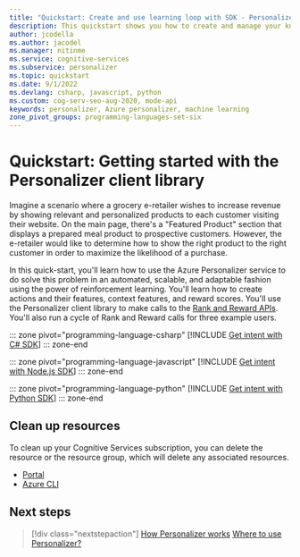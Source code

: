 ```yaml
---
title: "Quickstart: Create and use learning loop with SDK - Personalizer"
description: This quickstart shows you how to create and manage your knowledge base using the Personalizer client library.
author: jcodella
ms.author: jacodel
ms.manager: nitinme
ms.service: cognitive-services
ms.subservice: personalizer
ms.topic: quickstart
ms.date: 9/1/2022
ms.devlang: csharp, javascript, python
ms.custom: cog-serv-seo-aug-2020, mode-api
keywords: personalizer, Azure personalizer, machine learning
zone_pivot_groups: programming-languages-set-six
---
```


# Quickstart: Getting started with the Personalizer client library

Imagine a scenario where a grocery e-retailer wishes to increase revenue by showing relevant and personalized products to each customer visiting their website. On the main page, there's a "Featured Product" section that displays a prepared meal product to prospective customers. However, the e-retailer would like to determine how to show the right product to the right customer in order to maximize the likelihood of a purchase.

In this quick-start, you'll learn how to use the Azure Personalizer service to do solve this problem in an automated, scalable, and adaptable fashion using the power of reinforcement learning. You'll learn how to create actions and their features, context features, and reward scores. You'll use the Personalizer client library to make calls to the [Rank and Reward APIs](what-is-personalizer.md#rank-and-reward-apis). You'll also run a cycle of Rank and Reward calls for three example users.

::: zone pivot="programming-language-csharp"
[!INCLUDE [Get intent with C# SDK](./includes/quickstart-sdk-csharp.md)]
::: zone-end

::: zone pivot="programming-language-javascript"
[!INCLUDE [Get intent with Node.js SDK](./includes/quickstart-sdk-nodejs.md)]
::: zone-end

::: zone pivot="programming-language-python"
[!INCLUDE [Get intent with Python SDK](./includes/quickstart-sdk-python.md)]
::: zone-end

## Clean up resources

To clean up your Cognitive Services subscription, you can delete the resource or the resource group, which will delete any associated resources.

* [Portal](../cognitive-services-apis-create-account.md#clean-up-resources)
* [Azure CLI](../cognitive-services-apis-create-account-cli.md#clean-up-resources)

## Next steps

> [!div class="nextstepaction"]
> [How Personalizer works](how-personalizer-works.md)
> [Where to use Personalizer?](where-can-you-use-personalizer.md)
